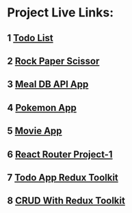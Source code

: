 # Project Live Links:

## 1 [Todo List](https://tony7todolist.netlify.app/)

## 2 [Rock Paper Scissor](https://tony7rockpaper.netlify.app/)

## 3 [Meal DB API App](https://tony7mealdb.netlify.app/)

## 4 [Pokemon App](https://tony7pokemon.netlify.app/)

## 5 [Movie App](https://tony7movie.netlify.app/)

## 6 [React Router Project-1](https://tony7rrp1.netlify.app/)

## 7 [Todo App Redux Toolkit](https://tony7todoapp.netlify.app/)

## 8 [CRUD With Redux Toolkit](https://tony7crud.netlify.app/)
